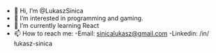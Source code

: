 - 👋 Hi, I’m @LukaszSinica
- 👀 I’m interested in programming and gaming.
- 🌱 I’m currently learning React
- 📫 How to reach me:
    -Email: sinicalukasz@gmail.com
    -Linkedin: /in/łukasz-sinica
<!---
LukaszSinica/LukaszSinica is a ✨ special ✨ repository because its `README.md` (this file) appears on your GitHub profile.
You can click the Preview link to take a look at your changes.
--->
